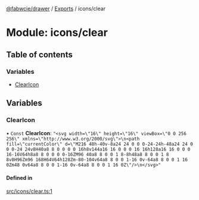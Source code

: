 [@fabwcie/drawer](../README.md) / [Exports](../modules.md) / icons/clear

# Module: icons/clear

## Table of contents

### Variables

- [ClearIcon](icons_clear.md#clearicon)

## Variables

### ClearIcon

• `Const` **ClearIcon**: ``"<svg width=\"16\" height=\"16\" viewBox=\"0 0 256 256\" xmlns=\"http://www.w3.org/2000/svg\">\n<path fill=\"currentColor\" d=\"M216 48h-40v-8a24 24 0 0 0-24-24h-48a24 24 0 0 0-24 24v8H40a8 8 0 0 0 0 16h8v144a16 16 0 0 0 16 16h128a16 16 0 0 0 16-16V64h8a8 8 0 0 0 0-16ZM96 40a8 8 0 0 1 8-8h48a8 8 0 0 1 8 8v8H96Zm96 168H64V64h128Zm-80-104v64a8 8 0 0 1-16 0v-64a8 8 0 0 1 16 0Zm48 0v64a8 8 0 0 1-16 0v-64a8 8 0 0 1 16 0Z\"/>\n</svg>"``

#### Defined in

[src/icons/clear.ts:1](https://github.com/fabwcie/drawer/blob/e245821/src/icons/clear.ts#L1)
